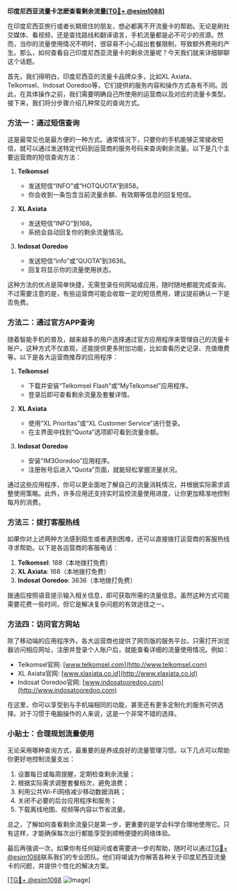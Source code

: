 **印度尼西亚流量卡怎麽查看剩余流量[[TG💪+ @esim1088](https://t.me/s/esim1088)]**

在印度尼西亚旅行或者长期居住的朋友，想必都离不开流量卡的帮助。无论是刷社交媒体、看视频，还是查找路线和翻译语言，手机流量都是必不可少的资源。然而，当你的流量使用情况不明时，很容易不小心超出套餐限制，导致额外费用的产生。那么，如何查看自己印度尼西亚流量卡的剩余流量呢？今天我们就来详细聊聊这个话题。

首先，我们得明白，印度尼西亚的流量卡品牌众多，比如XL Axiata、Telkomsel、Indosat Ooredoo等，它们提供的服务内容和操作方式各有不同。因此，在具体操作之前，我们需要明确自己所使用的运营商以及对应的流量卡类型。接下来，我们将分步骤介绍几种常见的查询方式。

### 方法一：通过短信查询

这是最常见也是最方便的一种方式。通常情况下，只要你的手机能够正常接收短信，就可以通过发送特定代码到运营商的服务号码来查询剩余流量。以下是几个主要运营商的短信查询方法：

1. **Telkomsel**
   - 发送短信“INFO”或“HOTQUOTA”到858。
   - 你会收到一条包含当前流量余额、有效期等信息的回复短信。

2. **XL Axiata**
   - 发送短信“INFO”到168。
   - 系统会自动回复你的剩余流量情况。

3. **Indosat Ooredoo**
   - 发送短信“info”或“QUOTA”到3636。
   - 回复将显示你的流量使用状态。

这种方法的优点是简单快捷，无需登录任何网站或应用，随时随地都能完成查询。不过需要注意的是，有些运营商可能会收取一定的短信费用，建议提前确认一下是否免费。

### 方法二：通过官方APP查询

随着智能手机的普及，越来越多的用户选择通过官方应用程序来管理自己的流量卡账户。这种方式不仅直观，还能提供更多附加功能，比如查看历史记录、充值缴费等。以下是各大运营商推荐的应用程序：

1. **Telkomsel**
   - 下载并安装“Telkomsel Flash”或“MyTelkomsel”应用程序。
   - 登录后即可查看剩余流量及套餐详情。

2. **XL Axiata**
   - 使用“XL Prioritas”或“XL Customer Service”进行登录。
   - 在主界面中找到“Quota”选项即可看到流量余额。

3. **Indosat Ooredoo**
   - 安装“IM3Ooredoo”应用程序。
   - 注册账号后进入“Quota”页面，就能轻松掌握流量状况。

通过这些应用程序，你可以更全面地了解自己的流量消耗情况，并根据实际需求调整使用策略。此外，许多应用还支持实时监控流量使用进度，让你更加精准地控制每月的消费。

### 方法三：拨打客服热线

如果你对上述两种方法感到陌生或者遇到困难，还可以直接拨打运营商的客服热线寻求帮助。以下是各运营商的客服电话：

1. **Telkomsel**: 188（本地拨打免费）
2. **XL Axiata**: 168（本地拨打免费）
3. **Indosat Ooredoo**: 3636（本地拨打免费）

拨通后按照语音提示输入相关信息，即可获取所需的流量信息。虽然这种方式可能需要花费一些时间，但它是解决复杂问题的有效途径之一。

### 方法四：访问官方网站

除了移动端的应用程序外，各大运营商也提供了网页版的服务平台。只需打开浏览器访问相应网址，注册并登录个人账户后，就能查看详细的流量使用情况。例如：

- Telkomsel官网: [www.telkomsel.com](http://www.telkomsel.com)
- XL Axiata官网: [www.xlaxiata.co.id](http://www.xlaxiata.co.id)
- Indosat Ooredoo官网: [www.indosatooredoo.com](http://www.indosatooredoo.com)

在这里，你可以享受到与手机端相同的功能，甚至还有更多定制化的服务可供选择。对于习惯于电脑操作的人来说，这是一个非常不错的选择。

### 小贴士：合理规划流量使用

无论采用哪种查询方式，最重要的是养成良好的流量管理习惯。以下几点可以帮助你更好地控制流量支出：

1. 设置每日或每周提醒，定期检查剩余流量；
2. 根据实际需求调整套餐档次，避免浪费；
3. 利用公共Wi-Fi网络减少移动数据消耗；
4. 关闭不必要的后台应用程序和服务；
5. 下载离线地图、视频等内容以节省流量。

总之，了解如何查看剩余流量只是第一步，更重要的是学会科学合理地使用它。只有这样，才能确保每次出行都能享受到顺畅便捷的网络体验。

最后再强调一次，如果你有任何疑问或者需要进一步的帮助，随时可以通过[TG💪+ @esim1088](https://t.me/s/esim1088)联系我们的专业团队。他们将竭诚为你解答各种关于印度尼西亚流量卡的问题，并提供个性化的解决方案。

[[TG💪+ @esim1088](https://t.me/s/esim1088) ![Image](https://i.postimg.cc/4NQfJmqS/Snipaste-2025-05-13-00-14-12.png)]